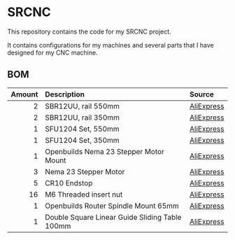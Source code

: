# SRCNC

This repository contains the code for my SRCNC project.

It contains configurations for my machines and several parts that I have designed for my CNC machine.

## BOM

| Amount | Description | Source |
|--:|:-----------|:-------|
|  2 | SBR12UU, rail 550mm | [AliExpress](https://www.aliexpress.com/item/1005008976304126.html) |
|  2 | SBR12UU, rail 350mm | [AliExpress](https://www.aliexpress.com/item/1005008976304126.html) |
|  1 | SFU1204 Set, 550mm | [AliExpress](https://www.aliexpress.com/item/1005004058956836.html) |
|  1 | SFU1204 Set, 350mm | [AliExpress](https://www.aliexpress.com/item/1005004058956836.html) |
|  1 | Openbuilds Nema 23 Stepper Motor Mount | [AliExpress](https://www.aliexpress.com/item/1005008656695586.html) |
|  3 | Nema 23 Stepper Motor | [AliExpress](https://www.aliexpress.com/item/1005006435245504.html) |
|  5 | CR10 Endstop | [AliExpress](https://www.aliexpress.com/item/1005001599112235.html) |
| 16 | M6 Threaded insert nut | [AliExpress](https://www.aliexpress.com/item/1005008275463912.html) |
|  1 | Openbuilds Router Spindle Mount 65mm | [AliExpress](https://www.aliexpress.com/item/1005007218914903.html) |
|  1 | Double Square Linear Guide Sliding Table 100mm | [AliExpress](https://www.aliexpress.com/item/1005005320373835.html) |
